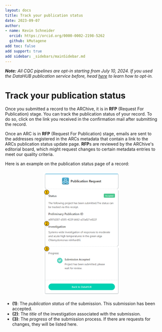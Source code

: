 ```yaml
---
layout: docs
title: Track your publication status
date: 2023-09-07
author:
- name: Kevin Schneider
  orcid: https://orcid.org/0000-0002-2198-5262
  github: kMutagene
add toc: false
add support: true
add sidebar: _sidebars/mainSidebar.md
---
```


_**Note:** All CQC pipelines are opt-in starting from July 10, 2024. If you used the DataHUB publication service before, head [here](cqc-pipelines/validation-packages.html) to learn how to opt-in._

# Track your publication status

Once you submitted a record to the ARChive, it is in **RFP** (Request For Publication) stage. You can track the publication status of your record. To do so, click on the link you received in the confirmation mail after submitting the record.

Once an ARC is in **RFP** (Request For Publication) stage, emails are sent to the addresses registered in the ARCs metadata that contain a link to the ARCs publication status update page. **RFP**s are reviewed by the ARChive's editorial board, which might request changes to certain metadata entries to meet our quality criteria.

Here is an example on the publication status page of a record:

<img src="./../img/data-publication/publication-status.png" style="width:50%;display: block;margin: 20px auto;">

- **(1)**: The _publication status_ of the submission. This submission has been accepted.
- **(2)**: The _title_ of the investigation associated with the submission.
- **(3)**: The _progress_ of the submission process. If there are requests for changes, they will be listed here.